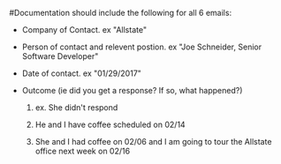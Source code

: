 #Documentation should include the following for all 6 emails:

* Company of Contact. ex "Allstate"

* Person of contact and relevent postion. ex "Joe Schneider, Senior Software Developer"

* Date of contact. ex "01/29/2017"

* Outcome (ie did you get a response? If so, what happened?)

  1. ex. She didn't respond

  2. He and I have coffee scheduled on 02/14

  3. She and I had coffee on 02/06 and I am going to tour the Allstate office next week on 02/16
